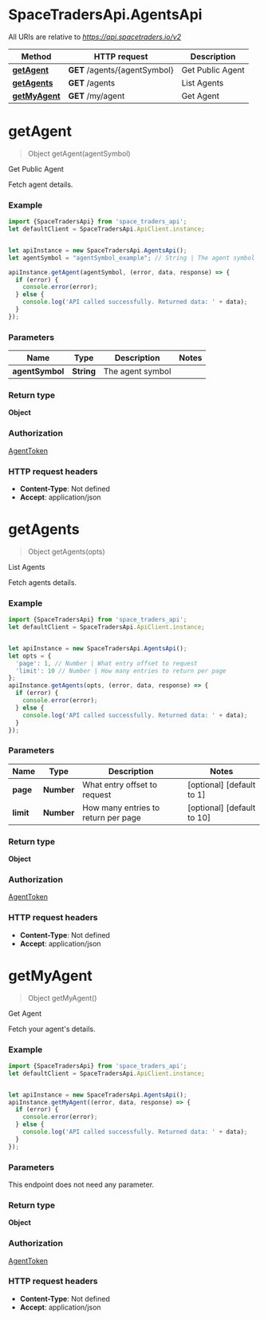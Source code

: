 # SpaceTradersApi.AgentsApi

All URIs are relative to *https://api.spacetraders.io/v2*

Method | HTTP request | Description
------------- | ------------- | -------------
[**getAgent**](AgentsApi.md#getAgent) | **GET** /agents/{agentSymbol} | Get Public Agent
[**getAgents**](AgentsApi.md#getAgents) | **GET** /agents | List Agents
[**getMyAgent**](AgentsApi.md#getMyAgent) | **GET** /my/agent | Get Agent

<a name="getAgent"></a>
# **getAgent**
> Object getAgent(agentSymbol)

Get Public Agent

Fetch agent details.

### Example
```javascript
import {SpaceTradersApi} from 'space_traders_api';
let defaultClient = SpaceTradersApi.ApiClient.instance;


let apiInstance = new SpaceTradersApi.AgentsApi();
let agentSymbol = "agentSymbol_example"; // String | The agent symbol

apiInstance.getAgent(agentSymbol, (error, data, response) => {
  if (error) {
    console.error(error);
  } else {
    console.log('API called successfully. Returned data: ' + data);
  }
});
```

### Parameters

Name | Type | Description  | Notes
------------- | ------------- | ------------- | -------------
 **agentSymbol** | **String**| The agent symbol | 

### Return type

**Object**

### Authorization

[AgentToken](../README.md#AgentToken)

### HTTP request headers

 - **Content-Type**: Not defined
 - **Accept**: application/json

<a name="getAgents"></a>
# **getAgents**
> Object getAgents(opts)

List Agents

Fetch agents details.

### Example
```javascript
import {SpaceTradersApi} from 'space_traders_api';
let defaultClient = SpaceTradersApi.ApiClient.instance;


let apiInstance = new SpaceTradersApi.AgentsApi();
let opts = { 
  'page': 1, // Number | What entry offset to request
  'limit': 10 // Number | How many entries to return per page
};
apiInstance.getAgents(opts, (error, data, response) => {
  if (error) {
    console.error(error);
  } else {
    console.log('API called successfully. Returned data: ' + data);
  }
});
```

### Parameters

Name | Type | Description  | Notes
------------- | ------------- | ------------- | -------------
 **page** | **Number**| What entry offset to request | [optional] [default to 1]
 **limit** | **Number**| How many entries to return per page | [optional] [default to 10]

### Return type

**Object**

### Authorization

[AgentToken](../README.md#AgentToken)

### HTTP request headers

 - **Content-Type**: Not defined
 - **Accept**: application/json

<a name="getMyAgent"></a>
# **getMyAgent**
> Object getMyAgent()

Get Agent

Fetch your agent&#x27;s details.

### Example
```javascript
import {SpaceTradersApi} from 'space_traders_api';
let defaultClient = SpaceTradersApi.ApiClient.instance;


let apiInstance = new SpaceTradersApi.AgentsApi();
apiInstance.getMyAgent((error, data, response) => {
  if (error) {
    console.error(error);
  } else {
    console.log('API called successfully. Returned data: ' + data);
  }
});
```

### Parameters
This endpoint does not need any parameter.

### Return type

**Object**

### Authorization

[AgentToken](../README.md#AgentToken)

### HTTP request headers

 - **Content-Type**: Not defined
 - **Accept**: application/json

